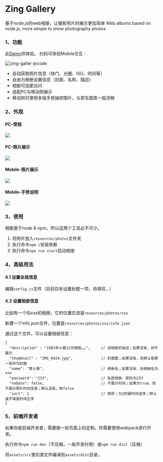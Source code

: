 Zing Gallery
============

基于node.js的web相册，让摄影照片的展示更加简单
Web albums based on node.js, more simple to show photography photos

### 1、功能

此[Demo](http://litten.me/gallery/)供体验。
扫码可体验Mobile交互：

![zing-galler qrcode](https://cloud.githubusercontent.com/assets/2024949/19653457/3ad5df14-9a47-11e6-8f2f-b9ae3241c6b6.png)

* 自动获取照片信息（快门、光圈、ISO、时间等）
* 自由为相册设置信息（封面、名称、描述）
* 相册可加密访问
* 适配PC与移动侧展示
* 移动侧可使用多指手势操控图片，与原生图库一般流畅

### 2、外观

#### PC-常规

![](https://cloud.githubusercontent.com/assets/2024949/19653136/ea05893c-9a45-11e6-9e6c-6ef8879e1df1.png)

#### PC-照片展示

![](https://cloud.githubusercontent.com/assets/2024949/19653268/7ac9106a-9a46-11e6-845d-0f78e8d7e0b2.png)

#### Mobile-照片展示

![](https://cloud.githubusercontent.com/assets/2024949/19653432/18bbe77a-9a47-11e6-830b-e3929e6e9f17.png)

#### Mobile-手势说明

![](https://cloud.githubusercontent.com/assets/2024949/19653657/eb6aba66-9a47-11e6-92de-565d07b38c77.png)

### 3、使用

相册基于node & npm，所以这两个工具必不可少。

1. 将照片放入``resources/photos``文件夹
2. 执行命令``npm i``安装依赖
3. 执行命令``npm run start``启动相册

### 4、高级用法

#### 4.1 设置全局信息

编辑``config.js``文件（目前仅有设置标题一项，待填坑…）

#### 4.2 设置相册信息

比如有一个叫xxx的相册，它的位置应该是``resources/photos/xxx``

新建一个info.json文件，位置是``resources/photos/xxx/info.json``

通过这个文件，可以设置相册信息：

```
{
  "description" : "1983年小巷12月晴朗……",     // 该相册的描述；如果没有，则不展示
  "thumbnail" : "IMG_0424.jpg",             // 封面图；如果没有，则默认取第一张作为封面
  "name": "第七章",                          // 相册名；如果没有，则相册名为xxx
  "password": "233",						// 私密相册，密码为233
  "noDate": false,                          // 不展示时间；如果为true，则不展示照片时间信息；默认没有，即false
  "sort": 1									// 排序；为1时是时间逆序；默认或不填是时间正序
}
```


### 5、前端开发者

如果你是前端开发者，需要做一些页面上的定制，你需要使用webpack进行开发。

执行命令``npm run dev``（不压缩，一般开发时用）或``npm run dist``（压缩）

将``assets/src``里的源文件编译到``assets/dist``目录。

